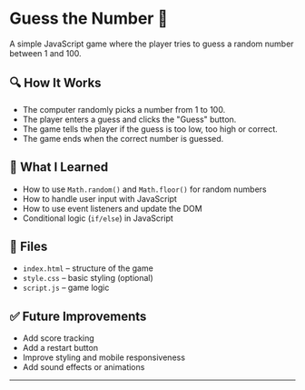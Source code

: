 # Guess the Number 🎯

A simple JavaScript game where the player tries to guess a random number between 1 and 100.

## 🔍 How It Works

- The computer randomly picks a number from 1 to 100.
- The player enters a guess and clicks the "Guess" button.
- The game tells the player if the guess is too low, too high or correct.
- The game ends when the correct number is guessed.

## 🚀 What I Learned

- How to use `Math.random()` and `Math.floor()` for random numbers
- How to handle user input with JavaScript
- How to use event listeners and update the DOM
- Conditional logic (`if/else`) in JavaScript

## 📁 Files

- `index.html` – structure of the game
- `style.css` – basic styling (optional)
- `script.js` – game logic

## ✅ Future Improvements

- Add score tracking
- Add a restart button
- Improve styling and mobile responsiveness
- Add sound effects or animations

---



